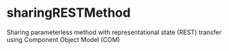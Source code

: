 # sharingRESTMethod
Sharing parameterless method with representational state (REST) transfer using Component Object Model (COM)
